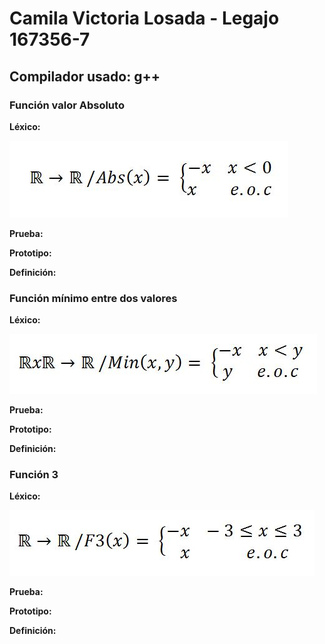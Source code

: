 # Camila Victoria Losada - Legajo 167356-7
## Compilador usado: g++
### Función valor Absoluto
**Léxico:**  

![Funcion Absoluto](https://github.com/closada/AED/blob/master/Imgs/ABS.JPG)  

**Prueba:**

**Prototipo:**

**Definición:**

### Función mínimo entre dos valores

**Léxico:**  

![Funcion Minimo](https://github.com/closada/AED/blob/master/Imgs/MIN.JPG)  


**Prueba:**

**Prototipo:**

**Definición:**

### Función 3

**Léxico:**  

![Funcion 3](https://github.com/closada/AED/blob/master/Imgs/F3.JPG)  


**Prueba:**

**Prototipo:**

**Definición:**
